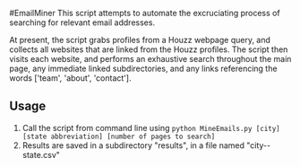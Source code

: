#EmailMiner
This script attempts to automate the excruciating process of searching for relevant email addresses. 

At present, the script grabs profiles from a Houzz webpage query, and collects all websites that are linked from the Houzz profiles. The script then visits each website, and performs an exhaustive search throughout the main page, any immediate linked subdirectories, and any links referencing the words ['team', 'about', 'contact']. 

## Usage

1. Call the script from command line using `python MineEmails.py [city] [state abbreviation] [number of pages to search]` 
2. Results are saved in a subdirectory "results", in a file named "city--state.csv"